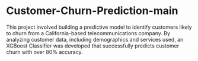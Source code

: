 # Customer-Churn-Prediction-main
This project involved building a predictive model to identify customers likely to churn from a California-based telecommunications company. By analyzing customer data, including demographics and services used, an XGBoost Classifier was developed that successfully predicts customer churn with over 80% accuracy.
